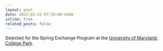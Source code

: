 ```yaml
---
layout: post
date: 2023-01-23 07:59:00-0400
inline: true
related_posts: false
---
```


Selected for the Spring Exchange Program at the [University of Maryland, College Park](https://umd.edu/).
